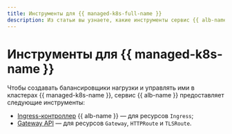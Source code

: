 ```yaml
---
title: Инструменты для {{ managed-k8s-full-name }}
description: Из статьи вы узнаете, какие инструменты сервис {{ alb-name }} предоставляет для {{ managed-k8s-name }}.
---
```


# Инструменты для {{ managed-k8s-name }}


Чтобы создавать балансировщики нагрузки и управлять ими в кластерах {{ managed-k8s-name }}, сервис {{ alb-name }} предоставляет следующие инструменты:

* [Ingress-контроллер](k8s-ingress-controller/index.md) {{ alb-name }} — для ресурсов `Ingress`;
* [Gateway API](k8s-gateway-api/index.md) — для ресурсов `Gateway`, `HTTPRoute` и `TLSRoute`.
